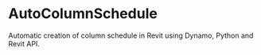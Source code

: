# AutoColumnSchedule
Automatic creation of column schedule in Revit using Dynamo, Python and Revit API.
